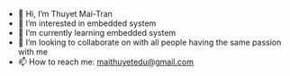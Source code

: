 - 👋 Hi, I’m Thuyet Mai-Tran
- 👀 I’m interested in embedded system
- 🌱 I’m currently learning embedded system
- 💞️ I’m looking to collaborate on with all people having the same passion with me
- 📫 How to reach me: maithuyetedu@gmail.com

<!---
thuyet-mt14072508/thuyet-mt14072508 is a ✨ special ✨ repository because its `README.md` (this file) appears on your GitHub profile.
You can click the Preview link to take a look at your changes.
--->
